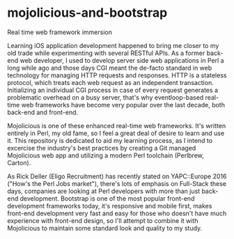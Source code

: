 # mojolicious-and-bootstrap
Real time web framework immersion 

Learning iOS application development happened to bring me closer to my old trade while experimenting with several RESTful APIs. As a former back-end web developer, I used to develop server side web applications in Perl a long while ago and those days CGI meant the de-facto standard in web technology for managing HTTP requests and responses. HTTP is a stateless protocol, which treats each web request as an independent transaction. Initializing an individual CGI process in case of every request generates a problematic overhead on a busy server, that's why eventloop-based real-time web frameworks have become very popular over the last decade, both back-end and front-end.

Mojolicious is one of these enhanced real-time web frameworks. It's written entirely in Perl, my old fame, so I feel a great deal of desire to learn and use it. This repository is dedicated to aid my learning process, as I intend to excercise the industry's best practices by creating a Git managed Mojolicious web app and utilizing a modern Perl toolchain (Perlbrew, Carton).

As Rick Deller (Eligo Recruitment) has recently stated on YAPC::Europe 2016 ("How's the Perl Jobs market"), there's lots of emphasis on Full-Stack these days, companies are looking at Perl developers with more than just back-end development. Bootstrap is one of the most popular front-end development frameworks today, it's responsive and mobile first, makes front-end development very fast and easy for those who doesn't have much experience with front-end design, so I'll attempt to combine it with Mojolicious to maintain some standard look and quality to my study.  
